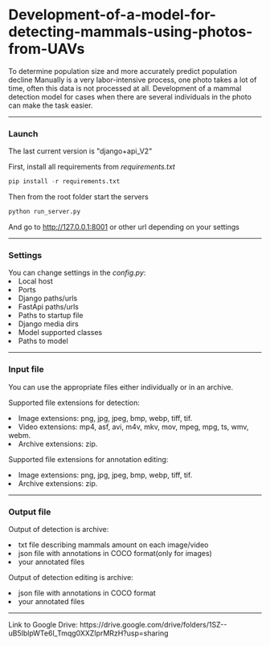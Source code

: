

# Development-of-a-model-for-detecting-mammals-using-photos-from-UAVs
To determine population size and more accurately predict population decline  Manually is a very labor-intensive process, one photo takes a lot of time, often this data is not processed at all.  Development of a mammal detection model for cases when there are several individuals in the photo can make the task easier. 
<hr>
<h3>Launch</h3>
The last current version is "django+api_V2"<br>

First,  install all requirements from <i>requirements.txt</i><br>

```python
pip install -r requirements.txt
```

Then from the root folder start the servers

```bash
python run_server.py
```

And go to http://127.0.0.1:8001 or other url depending on your settings
<hr>
<h3>Settings</h3>
You can change settings in the <i>config.py</i>:
<li>Local host</li>
<li>Ports</li>
<li>Django paths/urls</li>
<li>FastApi paths/urls</li>
<li>Paths to startup file</li>
<li>Django media dirs</li>
<li>Model supported classes</li>
<li>Paths to model</li>
<hr>
<h3>Input file</h3>
<p>You can use the appropriate files either individually or in an archive.</p>
<p>
Supported file extensions for detection:
<li>Image extensions: png, jpg, jpeg, bmp, webp, tiff, tif.</li>
<li>Video extensions: mp4, asf, avi, m4v, mkv, mov, mpeg, mpg, ts, wmv, webm.</li>
<li>Archive extensions: zip.</li>
</p>
<p>
Supported file extensions for annotation editing:
<li>Image extensions: png, jpg, jpeg, bmp, webp, tiff, tif.</li>
<li>Archive extensions: zip.</li>
</p>
<hr>
<h3>Output file</h3>
<p>
Output of detection is  archive:
<li>txt file describing mammals amount on each image/video </li>
<li>json file with annotations in COCO format(only for images)</li>
<li>your annotated files</li>
</p>
<p>
Output of detection editing is archive:
<li>json file with annotations in COCO format</li>
<li>your annotated files</li>
</p>
<hr>
Link to Google Drive: https://drive.google.com/drive/folders/1SZ--uB5IblpWTe6l_Tmqg0XXZIprMRzH?usp=sharing

